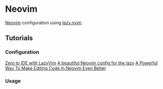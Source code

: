 # Neovim

[Neovim](https://neovim.io/) configuration using [lazy.nvim](https://github.com/folke/lazy.nvim).

## Tutorials

### Configuration

[Zero to IDE with LazyVim](https://www.youtube.com/watch?v=N93cTbtLCIM)
[A beautiful Neovim config for the lazy](https://www.barbarianmeetscoding.com/notes/neovim-lazyvim/)
[A Powerful Way To Make Editing Code In Neovim Even Better](https://www.youtube.com/watch?v=CEMPq_r8UYQ)

### Usage
